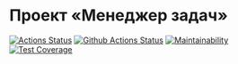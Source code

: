 # Проект «Менеджер задач»

[![Actions Status](https://github.com/bysynth/php-project-lvl4/workflows/hexlet-check/badge.svg)](https://github.com/bysynth/php-project-lvl4/actions)
[![Github Actions Status](https://github.com/bysynth/php-project-lvl4/workflows/CI/badge.svg)](https://github.com/bysynth/php-project-lvl4/actions)
[![Maintainability](https://api.codeclimate.com/v1/badges/3d0c87e35bd53479038b/maintainability)](https://codeclimate.com/github/bysynth/php-project-lvl4/maintainability)
[![Test Coverage](https://api.codeclimate.com/v1/badges/3d0c87e35bd53479038b/test_coverage)](https://codeclimate.com/github/bysynth/php-project-lvl4/test_coverage)
